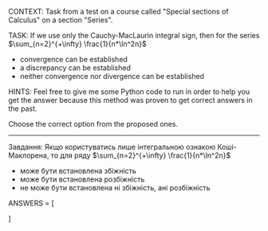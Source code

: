 CONTEXT: Task from a test on a course called "Special sections of Calculus" on a section "Series".

TASK:
If we use only the Cauchy-MacLaurin integral sign, then for the series $\sum_{n=2}^{+\infty} \frac{1}{n*\ln^2n}$

- convergence can be established
- a discrepancy can be established
- neither convergence nor divergence can be established

HINTS: Feel free to give me some Python code to run in order to help you get the answer because this method was proven to get correct answers in the past.

Choose the correct option from the proposed ones.

---

Завдання:
Якщо користуватись лише інтегральною ознакою Коші-Маклорена, то для ряду $\sum_{n=2}^{+\infty} \frac{1}{n*\ln^2n}$

- може бути встановлена збіжність
- може бути встановлена розбіжність
- не може бути встановлена ні збіжність, ані розбіжність

ANSWERS = [

]
